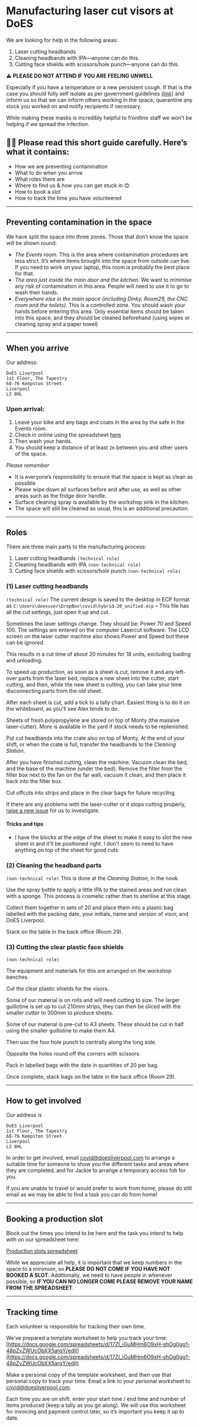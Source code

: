 # Manufacturing laser cut visors at DoES
We are looking for help in the following areas:

1. Laser cutting headbands
2. Cleaning headbands with IPA—anyone can do this. 
3. Cutting face shields with scissors/hole punch—anyone can do this. 

⚠️ **PLEASE DO NOT ATTEND IF YOU ARE FEELING UNWELL** 

Especially if you have a temperature or a new persistent cough.  If that is the case you should fully self isolate as per government guidelines [(link)](https://www.nhs.uk/conditions/coronavirus-covid-19/self-isolation-advice/) and inform us so that we can inform others working in the space, quarantine any stock you worked on and notify recipients if necessary.

While making these masks is incredibly helpful to frontline staff we won’t be helping if we spread the infection.

## 🙏🏼 Please read this short guide carefully. Here’s what it contains: 

* How we are preventing contamination
* What to do when you arrive
* What roles there are
* Where to find us & how you can get stuck in 😊
* How to book a slot 
* How to track the time you have volunteered

---

## Preventing contamination in the space
We have split the space into three zones. Those that don’t know the space will be shown round:

* *The Events room.* This is the area where contamination procedures are less strict. It’s where items brought into the space from outside can live. If you need to work on your laptop, this room is probably the best place for that.
* *The area just inside the main door and the kitchen.* We want to minimise any risk of contamination in this area. People will need to use it to go to wash their hands.
* *Everywhere else in the main space (including Dinky, Room29, the CNC room and the toilets).* This is a controlled zone. You should wash your hands before entering this area.  Only essential items should be taken into this space, and they should be cleaned beforehand (using wipes or cleaning spray and a paper towel)

---

## When you arrive 
Our address: 

```
DoES Liverpool
1st Floor, The Tapestry
68-76 Kempston Street
Liverpool 
L3 8HL
```

### Upon arrival: 
1. Leave your bike and any bags and coats in the area by the safe in the Events room.
2. Check in online using the spreadsheet [here](https://docs.google.com/spreadsheets/d/1Nn2kCCu9TOgxJlUh01Y-L10jXJNEoijAkrV9hTZMpOo/edit#gid=1319346095)
2. Then wash your hands.
3. You should keep a distance of at least `2m` between you and other users of the space.

*Please remember* 
* It is everyone’s responsibility to ensure that the space is kept as clean as possible
* Please wipe down all surfaces before and after use, as well as other areas such as the fridge door handle.  
* Surface cleaning spray is available by the workshop sink in the kitchen. 
* The space will still be cleaned as usual, this is an additional precaution.

---


## Roles
There are three main parts to the manufacturing process:
1. Laser cutting headbands `(technical role)`
2. Cleaning headbands with IPA `(non-technical role)`
3. Cutting face shields with scissors/hole punch  `(non-technical role)`

### (1) Laser cutting headbands  

`(technical role)`
The current design is saved to the desktop in ECP format as `C:\Users\doesuser\DropBox\covid\hybrid-20_unified.ecp` – This file has all the cut settings, just open it up and cut.

Sometimes the laser settings change. They should be: Power 70 and Speed 100. The settings are entered on the computer Lasercut software. The LCD screen on the laser cutter machine also shows Power and Speed but these can be ignored.

This results in a cut time of about 20 minutes for 18 units, excluding loading and unloading.

To speed up production, as soon as a sheet is cut, remove it and any left-over parts from the laser bed, replace a new sheet into the cutter, start cutting, and then, while the new sheet is cutting, you can take your time disconnecting parts from the old sheet.

After each sheet is cut, add a tick to a tally chart. Easiest thing is to do it on the whiteboard, as you'll see Alex tends to do.

Sheets of fresh polypropylene are stored on top of Monty (the massive laser-cutter). More is available in the yard if stock needs to be replenished.

Put cut headbands into the crate also on top of Monty. At the end of your shift, or when the crate is full, transfer the headbands to the *Cleaning Station*.

After you have finished cutting, clean the machine. Vacuum clean the bed, and the base of the machine (under the bed). Remove the filter from the filter box next to the fan on the far wall, vacuum it clean, and then place it back into the filter box.

Cut offcuts into strips and place in the clear bags for future recycling.

If there are any problems with the laser-cutter or it stops cutting properly, [raise a new issue](https://github.com/DoESLiverpool/somebody-should/issues/new/choose) for us to investigate.

#### Tricks and tips

* I have the blocks at the edge of the sheet to make it easy to slot the new sheet in and it'll be positioned right. I don't seem to need to have anything on top of the sheet for good cuts

### (2) Cleaning the headband parts  

`(non-technical role)`
This is done at the *Cleaning Station*, in the nook.

Use the spray bottle to apply a little IPA to the stained areas and run clean with a sponge. This process is cosmetic rather than to sterilise at this stage.

Collect them together in sets of 20 and place them into a plastic bag labelled with the packing date, your initials, name and version of visor, and DoES Liverpool.

Stack on the table in the back office (Room 29).

### (3) Cutting the clear plastic face shields  
`(non-technical role)`

The equipment and materials for this are arranged on the workshop benches.

Cut the clear plastic shields for the visors.

Some of our material is on rolls and will need cutting to size. The larger guillotine is set up to cut 210mm strips, they can then be sliced with the smaller cutter to 300mm to produce sheets.

Some of our material is pre-cut to A3 sheets. These should be cut in half using the smaller guillotine to make them A4.

Then use the four hole punch to centrally along the long side.

Opposite the holes round off the corners with scissors.

Pack in labelled bags with the date in quantities of 20 per bag.

Once complete, stack bags on the table in the back office (Room 29).

---

## How to get involved

Our address is
```
DoES Liverpool
1st Floor, The Tapestry
68-76 Kempston Street
Liverpool 
L3 8HL
```

In order to get involved, email [covid@doesliverpool.com](mailto:covid@doesliverpool.com) to arrange a suitable time for someone to show you the different tasks and areas where they are completed, and for Jackie to arrange a temporary access fob for you.

If you are unable to travel or would prefer to work from home, please do still email as we may be able to find a task you can do from home!

---

## Booking a production slot

Block out the times you intend to be here and the task you intend to help with on our spreadsheet here:

[Production slots spreadsheet](https://docs.google.com/spreadsheets/d/1Nn2kCCu9TOgxJlUh01Y-L10jXJNEoijAkrV9hTZMpOo/edit?usp=sharing)

While we appreciate all help, it is important that we keep numbers in the space to a minimum, so **PLEASE DO NOT COME IF YOU HAVE NOT BOOKED A SLOT**. Additionally, we need to have people in whenever possible, so **IF YOU CAN NO LONGER COME PLEASE REMOVE YOUR NAME FROM THE SPREADSHEET**.

---

## Tracking time

Each volunteer is responsible for tracking their own time.

We’ve prepared a template worksheet to help you track your time: [https://docs.google.com/spreadsheets/d/17ZI_iGuMHm6O9xH-shOg0gg1-48pZvZWUcObXX5arqY/edit](https://docs.google.com/spreadsheets/d/17ZI_iGuMHm6O9xH-shOg0gg1-48pZvZWUcObXX5arqY/edit)

Make a personal copy of the template worksheet, and then use that personal copy to track your time. Email a link to your personal worksheet to [covid@doesliverpool.com](covid@doesliverpool.com).

Each time you are on shift, enter your start time / end time and number of items produced (keep a tally as you go along). We will use this worksheet for invoicing and payment control later, so it’s important you keep it up to date.
